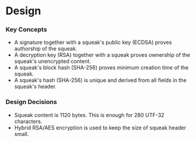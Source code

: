 # Design

### Key Concepts

* A signature together with a squeak's public key (ECDSA) proves authorship of the squeak.
* A decryption key (RSA) together with a squeak proves ownership of the squeak's unencrypted content.
* A squeak's block hash (SHA-256) proves minimum creation time of the squeak.
* A squeak's hash (SHA-256) is unique and derived from all fields in the squeak's header.


### Design Decisions

* Squeak content is 1120 bytes. This is enough for 280 UTF-32 characters.
* Hybrid RSA/AES encryption is used to keep the size of squeak header small.
